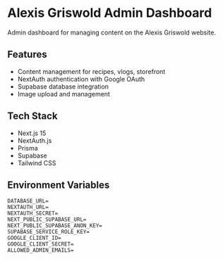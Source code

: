 # Alexis Griswold Admin Dashboard

Admin dashboard for managing content on the Alexis Griswold website.

## Features
- Content management for recipes, vlogs, storefront
- NextAuth authentication with Google OAuth
- Supabase database integration
- Image upload and management

## Tech Stack
- Next.js 15
- NextAuth.js
- Prisma
- Supabase
- Tailwind CSS

## Environment Variables
```
DATABASE_URL=
NEXTAUTH_URL=
NEXTAUTH_SECRET=
NEXT_PUBLIC_SUPABASE_URL=
NEXT_PUBLIC_SUPABASE_ANON_KEY=
SUPABASE_SERVICE_ROLE_KEY=
GOOGLE_CLIENT_ID=
GOOGLE_CLIENT_SECRET=
ALLOWED_ADMIN_EMAILS=
```